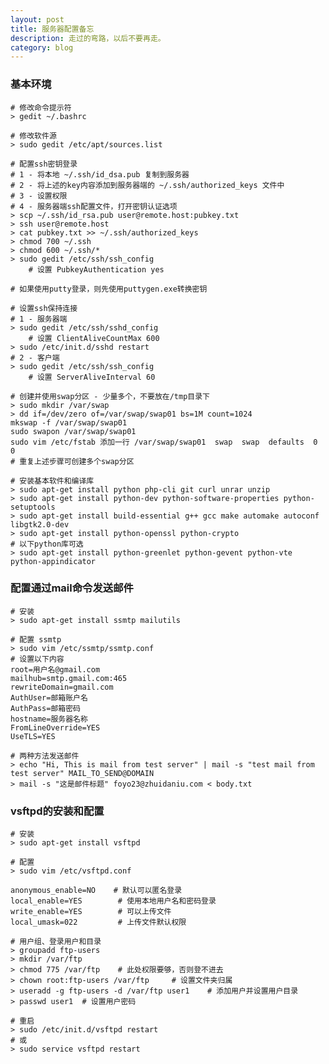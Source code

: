 ```yaml
---
layout: post
title: 服务器配置备忘
description: 走过的弯路，以后不要再走。
category: blog
---
```


### 基本环境

    # 修改命令提示符
    > gedit ~/.bashrc
    
    # 修改软件源
    > sudo gedit /etc/apt/sources.list
    
    # 配置ssh密钥登录
    # 1 - 将本地 ~/.ssh/id_dsa.pub 复制到服务器
    # 2 - 将上述的key内容添加到服务器端的 ~/.ssh/authorized_keys 文件中
    # 3 - 设置权限
    # 4 - 服务器端ssh配置文件，打开密钥认证选项
    > scp ~/.ssh/id_rsa.pub user@remote.host:pubkey.txt
    > ssh user@remote.host
    > cat pubkey.txt >> ~/.ssh/authorized_keys
    > chmod 700 ~/.ssh
    > chmod 600 ~/.ssh/*
    > sudo gedit /etc/ssh/ssh_config
        # 设置 PubkeyAuthentication yes
    
    # 如果使用putty登录，则先使用puttygen.exe转换密钥
    
    # 设置ssh保持连接
    # 1 - 服务器端
    > sudo gedit /etc/ssh/sshd_config
        # 设置 ClientAliveCountMax 600
    > sudo /etc/init.d/sshd restart
    # 2 - 客户端
    > sudo gedit /etc/ssh/ssh_config
        # 设置 ServerAliveInterval 60
    
    # 创建并使用swap分区 - 少量多个，不要放在/tmp目录下
    > sudo mkdir /var/swap
    > dd if=/dev/zero of=/var/swap/swap01 bs=1M count=1024
    mkswap -f /var/swap/swap01
    sudo swapon /var/swap/swap01
    sudo vim /etc/fstab 添加一行 /var/swap/swap01  swap  swap  defaults  0  0
    # 重复上述步骤可创建多个swap分区
    
    # 安装基本软件和编译库
    > sudo apt-get install python php-cli git curl unrar unzip
    > sudo apt-get install python-dev python-software-properties python-setuptools
    > sudo apt-get install build-essential g++ gcc make automake autoconf libgtk2.0-dev
    > sudo apt-get install python-openssl python-crypto
    # 以下python库可选
    > sudo apt-get install python-greenlet python-gevent python-vte python-appindicator
    
### 配置通过mail命令发送邮件

    # 安装
    > sudo apt-get install ssmtp mailutils
    
    # 配置 ssmtp
    > sudo vim /etc/ssmtp/ssmtp.conf
    # 设置以下内容
    root=用户名@gmail.com
    mailhub=smtp.gmail.com:465
    rewriteDomain=gmail.com
    AuthUser=邮箱账户名
    AuthPass=邮箱密码
    hostname=服务器名称
    FromLineOverride=YES
    UseTLS=YES
    
    # 两种方法发送邮件
    > echo "Hi, This is mail from test server" | mail -s "test mail from test server" MAIL_TO_SEND@DOMAIN
    > mail -s "这是邮件标题" foyo23@zhuidaniu.com < body.txt
    

### vsftpd的安装和配置

    # 安装
    > sudo apt-get install vsftpd
    
    # 配置
    > sudo vim /etc/vsftpd.conf
    
    anonymous_enable=NO    # 默认可以匿名登录
    local_enable=YES        # 使用本地用户名和密码登录
    write_enable=YES        # 可以上传文件
    local_umask=022         # 上传文件默认权限
    
    # 用户组、登录用户和目录
    > groupadd ftp-users
    > mkdir /var/ftp
    > chmod 775 /var/ftp    # 此处权限要够，否则登不进去
    > chown root:ftp-users /var/ftp     # 设置文件夹归属
    > useradd -g ftp-users -d /var/ftp user1    # 添加用户并设置用户目录
    > passwd user1  # 设置用户密码
    
    # 重启
    > sudo /etc/init.d/vsftpd restart
    # 或
    > sudo service vsftpd restart